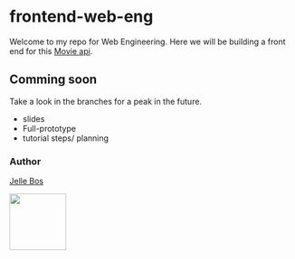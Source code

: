 # frontend-web-eng

Welcome to my repo for Web Engineering. Here we will be building a front end for this [Movie api](https://webeng-rug.github.io/Tutorials/#/).

## Comming soon

Take a look in the branches for a peak in the future.

* slides
* Full-prototype
* tutorial steps/ planning



### Author

[Jelle Bos](https://jeleleforest.nl)

<img src="https://jeleleforest.nl/img/jelle_s%20logo.svg" width=100>

